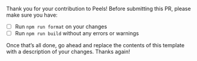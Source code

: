 Thank you for your contribution to Peels! Before submitting this PR, please make sure you have:

- [ ] Run `npm run format` on your changes
- [ ] Run `npm run build` without any errors or warnings

Once that’s all done, go ahead and replace the contents of this template with a description of your changes. Thanks again!

